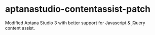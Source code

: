 aptanastudio-contentassist-patch
================================

Modified Aptana Studio 3 with better support for Javascript &amp; jQuery content assist.